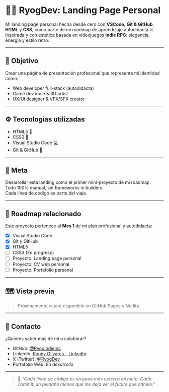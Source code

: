 # 🧙‍♂️ RyogDev: Landing Page Personal

Mi landing page personal hecha desde cero con **VSCode**, **Git & GitHub**, **HTML** y **CSS**, como parte de mi roadmap de aprendizaje autodidacta ⚔️  
Inspirada y con estética basada en videojuegos **indie RPG**: elegancia, energía y estilo retro.

---

## 📜 Objetivo

Crear una página de presentación profesional que represente mi identidad como:

- Web developer full-stack (autodidacta)
- Game dev indie & 3D artist
- UX/UI designer & VFX/SFX creator

---

## ⚙️ Tecnologías utilizadas

- HTML5 🧱  
- CSS3 🎨  
- Visual Studio Code 💻  
- Git & GitHub 🧠  

---

## 🎯 Meta

Desarrollar esta landing como el primer mini-proyecto de mi roadmap.  
Todo 100% manual, sin frameworks ni builders.  
Cada línea de código es parte del viaje.

---

## 🚀 Roadmap relacionado

Este proyecto pertenece al **Mes 1** de mi plan profesional y autodidacta:

- [x] Visual Studio Code
- [x] Git y GitHub
- [x] HTML5 
- [ ] CSS3 (En progreso)
- [ ] Proyecto: Landing page personal
- [ ] Proyecto: CV web personal
- [ ] Proyecto: Portafolio personal

---

## 🗺️ Vista previa

> Próximamente estará disponible en GitHub Pages o Netlify.

---

## 📩 Contacto

¿Quieres saber más de mí o colaborar?

- GitHub: [@RyogIndieInc](https://github.com/RyogIndieInc)
- LinkedIn: [Ronny Olivares – LinkedIn](https://www.linkedin.com/in/ronny-olivares-dev/)
- X (Twitter): [@RyogDev](https://x.com/RyogDev)
- Portafolio Web: *En desarrollo*

---

> 🧤 *"Cada línea de código es un paso más cerca a mi meta. Cada commit, un peldaño menos que me deja ver el futuro que anhelo."*